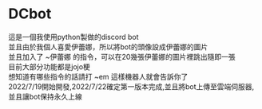 # DCbot
這是一個我使用python製做的discord bot  
並且由於我個人喜愛伊蕾娜，所以將bot的頭像設成伊蕾娜的圖片  
並且加入了 ~伊蕾娜 的指令，可以在20幾張伊蕾娜的圖片裡跳出隨即一張  
目前大部分功能都是jojo梗  
想知道有哪些指令的話請打 ~em 這樣機器人就會告訴你了  
2022/7/19開始開發,2022/7/22確定第一版本完成,並且將bot上傳至雲端伺服器,並且讓bot保持永久上線
